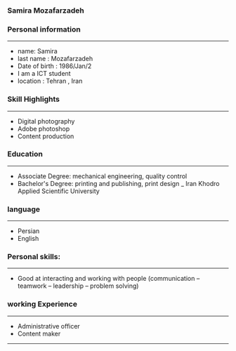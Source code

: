 
### Samira Mozafarzadeh


### Personal information

---
+ name: Samira
+ last name : Mozafarzadeh
+ Date of birth : 1986/Jan/2
+ I am a ICT student
+ location : Tehran , Iran


### Skill Highlights

---
+ Digital photography
+ Adobe photoshop
+ Content production


### Education

---
+ Associate Degree: mechanical engineering, quality control
+ Bachelor's Degree: printing and publishing, print design
_ Iran Khodro Applied Scientific University 

### language

---
+ Persian
+ English

### Personal skills:

---
+ Good at interacting and working with people (communication – teamwork – leadership – problem solving)

### working Experience

---
+ Administrative officer
+ Content maker




--- 


